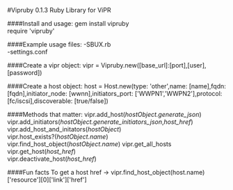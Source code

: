 #Vipruby 0.1.3
Ruby Library for ViPR  

####Install and usage:
gem install vipruby  
require 'vipruby'  


####Example usage files:
-SBUX.rb  
-settings.conf  


####Create a vipr object:
    vipr = Vipruby.new([base_url]:[port],[user],[password])

####Create a host object:
	host = Host.new(type: 'other',name: [name],fqdn: [fqdn],initiator_node: [wwnn],initiators_port: ['WWPN1','WWPN2'],protocol: [fc/iscsi],discoverable: [true/false])

####Methods that matter:
vipr.add_host(*hostObject.generate_json*)  
vipr.add_initiators(*hostObject.generate_initiators_json*,*host_href*)  
vipr.add_host_and_initators(*hostObject*)  
vipr.host_exists?(*hostObject.name*)  
vipr.find_host_object(*hostObject.name*)
vipr.get_all_hosts  
vipr.get_host(*host_href*)  
vipr.deactivate_host(*host_href*)  

####Fun facts
To get a host href -> vipr.find_host_object(host.name)['resource'][0]['link']['href']
